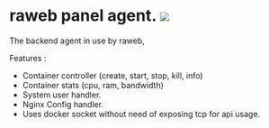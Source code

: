 # raweb panel agent. ![](https://jenkins.julio.al/job/raweb-agent/badge/icon)

The backend agent in use by raweb, 

Features :
 - Container controller (create, start, stop, kill, info)
 - Container stats (cpu, ram, bandwidth)
 - System user handler.
 - Nginx Config handler.
 - Uses docker socket without need of exposing tcp for api usage.
